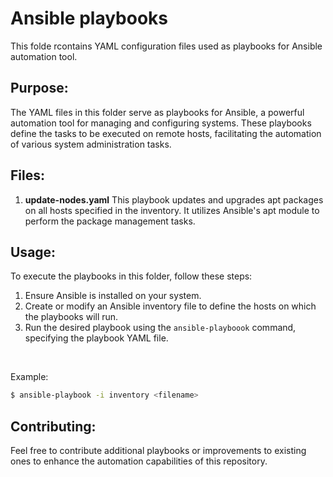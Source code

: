 # Ansible playbooks 

This folde rcontains YAML configuration files used as playbooks for Ansible automation tool.

## Purpose: 

The YAML files in this folder serve as playbooks for Ansible, a powerful automation tool for managing and configuring systems. These playbooks define the tasks to be executed on remote hosts, facilitating the automation of various system administration tasks.

## Files: 

1. **update-nodes.yaml**
This playbook updates and upgrades apt packages on all hosts specified in the inventory. It utilizes Ansible's apt module to perform the package management tasks.

## Usage: 

To execute the playbooks in this folder, follow these steps: 

1. Ensure Ansible is installed on your system.
2. Create or modify an Ansible inventory file to define the hosts on which the playbooks will run. 
3. Run the desired playbook using the `ansible-playboook` command, specifying the playbook YAML file.

<br>

Example:
```bash
$ ansible-playbook -i inventory <filename>
```

## Contributing: 

Feel free to contribute additional playbooks or improvements to existing ones to enhance the automation capabilities of this repository.

